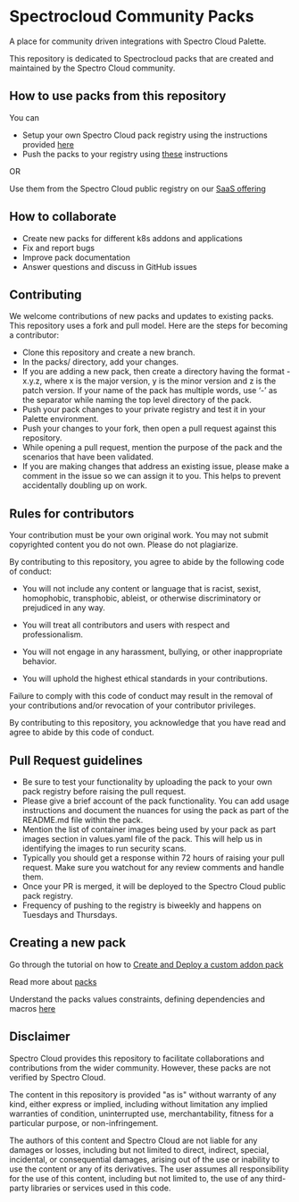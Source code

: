 # Spectrocloud Community Packs
A place for community driven integrations with Spectro Cloud Palette.

This repository is dedicated to Spectrocloud packs that are created and maintained by the Spectro Cloud community.

## How to use packs from this repository
You can
* Setup your own Spectro Cloud pack registry using the instructions provided [here](https://docs.spectrocloud.com/registries-and-packs/adding-a-custom-registry)
* Push the packs to your registry using [these](https://docs.spectrocloud.com/registries-and-packs/spectro-cli-reference) instructions

OR

Use them from the Spectro Cloud public registry on our [SaaS offering](https://www.spectrocloud.com)

## How to collaborate

  *  Create new packs for different k8s addons and applications
  *  Fix and report bugs
  *  Improve pack documentation
  *  Answer questions and discuss in GitHub issues

## Contributing
We welcome contributions of new packs and updates to existing packs. This repository uses a fork and pull model. Here are the steps for becoming a contributor:

  * Clone this repository and create a new branch.
  * In the packs/ directory, add your changes.
  *  If you are adding a new pack, then create a directory having the format <name of the pack>-x.y.z, where x is the major version, y is the minor version and z is the patch version. If your name of the pack has multiple words, use ‘-’ as the separator while naming the top level directory of the pack.
  * Push your pack changes to your private registry and test it in your Palette environment.
  * Push your changes to your fork, then open a pull request against this repository.
  * While opening a pull request, mention the purpose of the pack and the scenarios that have been validated.
  * If you are making changes that address an existing issue, please make a comment in the issue so we can assign it to you. This helps to prevent accidentally doubling up on work.

## Rules for contributors
Your contribution must be your own original work. You may not submit copyrighted content you do not own. Please do not plagiarize.

By contributing to this repository, you agree to abide by the following code of conduct:

* You will not include any content or language that is racist, sexist, homophobic, transphobic, ableist, or otherwise discriminatory or prejudiced in any way.

* You will treat all contributors and users with respect and professionalism.

* You will not engage in any harassment, bullying, or other inappropriate behavior.

* You will uphold the highest ethical standards in your contributions.

Failure to comply with this code of conduct may result in the removal of your contributions and/or revocation of your contributor privileges.

By contributing to this repository, you acknowledge that you have read and agree to abide by this code of conduct.

## Pull Request guidelines
* Be sure to test your functionality by uploading the pack to your own pack registry before raising the pull request.
* Please give a brief account of the pack functionality. You can add usage instructions and document the nuances for using the pack as part of the README.md file within the pack.
* Mention the list of container images being used by your pack as part images section in values.yaml file of the pack. This will help us in identifying the images to run security scans.
* Typically you should get a response within 72 hours of raising your pull request. Make sure you watchout for any review comments and handle them.
* Once your PR is merged, it will be deployed to the Spectro Cloud public pack registry.
* Frequency of pushing to the registry is biweekly and happens on Tuesdays and Thursdays.

## Creating a new pack
Go through the tutorial on how to [Create and Deploy a custom addon pack ](https://docs.spectrocloud.com/registries-and-packs/deploy-pack)

Read more about [packs](https://docs.spectrocloud.com/registries-and-packs)

Understand the packs values constraints, defining dependencies and macros [here](https://docs.spectrocloud.com/registries-and-packs/pack-constraints)

## Disclaimer
Spectro Cloud provides this repository to facilitate collaborations and contributions from the wider community.  However, these packs are not verified by Spectro Cloud.

The content in this repository is provided "as is" without warranty of any kind, either express or implied, including without limitation any implied warranties of condition, uninterrupted use, merchantability, fitness for a particular purpose, or non-infringement.

The authors of this content and Spectro Cloud are not liable for any damages or losses, including but not limited to direct, indirect, special, incidental, or consequential damages, arising out of the use or inability to use the content or any of its derivatives. 
The user assumes all responsibility for the use of this content, including but not limited to, the use of any third-party libraries or services used in this code.
